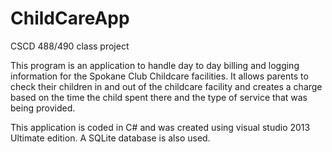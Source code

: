 # ChildCareApp
CSCD 488/490 class project

This program is an application to handle day to day billing and logging information for the Spokane Club Childcare facilities.  It allows parents to check their children in and out of the childcare facility and creates a charge based on the time the child spent there and the type of service that was being provided.

This application is coded in C# and was created using visual studio 2013 Ultimate edition.  A SQLite database is also used.
